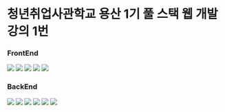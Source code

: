 # 청년취업사관학교 용산 1기 풀 스택 웹 개발 강의 1번


### FrontEnd
<span>
<img src="https://img.shields.io/badge/html5-E34F26?style=for-the-badge&logo=html5&logoColor=white" />
<img src="https://img.shields.io/badge/JavaScript-F7DF1E?style=for-the-badge&logo=JavaScript&logoColor=white"/>
<img src="https://img.shields.io/badge/jQuery-0769AD?style=for-the-badge&logo=jQuery&logoColor=white" />
<img src="https://img.shields.io/badge/css-1572B6?style=for-the-badge&logo=css3&logoColor=white" />
<img src="https://img.shields.io/badge/TypeScript-3178C6?style=for-the-badge&logo=TypeScript&logoColor=white" />
</span>

### BackEnd
<span>
<img src="https://img.shields.io/badge/Node.js-339933?style=for-the-badge&logo=Node.js&logoColor=white" />
<img src="https://img.shields.io/badge/jQuery-0769AD?style=for-the-badge&logo=jQuery&logoColor=white" />
<img src="https://img.shields.io/badge/Sequelize-52B0E7?style=for-the-badge&logo=Sequelize&logoColor=white" />
<img src="https://img.shields.io/badge/MySQL-4479A1?style=for-the-badge&logo=MySQL&logoColor=white" />
<img src="https://img.shields.io/badge/Java-007396?style=for-the-badge&logo=Java&logoColor=white" />
<img src="https://img.shields.io/badge/Spring Boot-6DB33F?style=for-the-badge&logo=Spring Boot&logoColor=white" />
</span>
  
